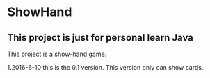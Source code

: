 # ShowHand
## This project is just for personal learn Java

This project is a show-hand game.

1.2016-6-10 this is the 0.1 version. This version only can show cards.
